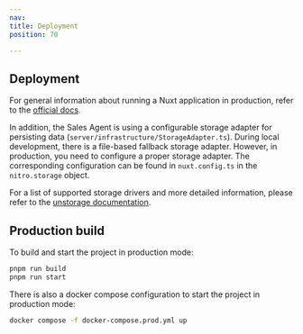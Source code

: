 ```yaml
---
nav:
title: Deployment
position: 70

---
```


## Deployment

For general information about running a Nuxt application in production, refer to the [official docs](https://nuxt.com/docs/getting-started/deployment).

In addition, the Sales Agent is using a configurable storage adapter for persisting data (`server/infrastructure/StorageAdapter.ts`). During local development, there is a file-based fallback storage adapter. However, in production, you need to configure a proper storage adapter.
The corresponding configuration can be found in `nuxt.config.ts` in the `nitro.storage` object.

For a list of supported storage drivers and more detailed information, please refer to the [unstorage documentation](https://unstorage.unjs.io/).

## Production build

To build and start the project in production mode:

```bash
pnpm run build
pnpm run start
```

There is also a docker compose configuration to start the project in production mode:

```bash
docker compose -f docker-compose.prod.yml up
```
